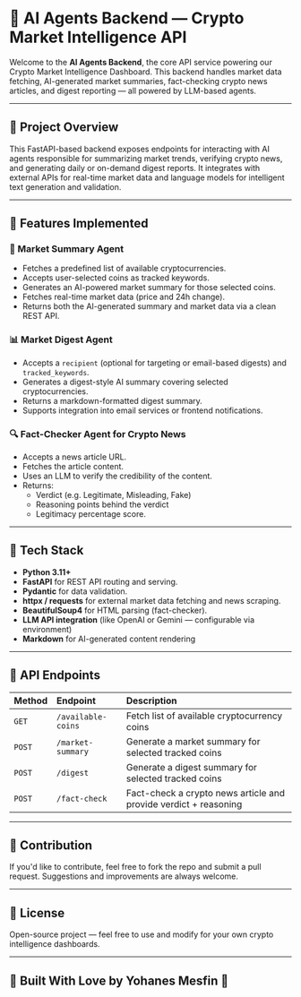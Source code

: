 # 🧠 AI Agents Backend — Crypto Market Intelligence API

Welcome to the **AI Agents Backend**, the core API service powering our Crypto Market Intelligence Dashboard. This backend handles market data fetching, AI-generated market summaries, fact-checking crypto news articles, and digest reporting — all powered by LLM-based agents.

---

## 📌 Project Overview

This FastAPI-based backend exposes endpoints for interacting with AI agents responsible for summarizing market trends, verifying crypto news, and generating daily or on-demand digest reports. It integrates with external APIs for real-time market data and language models for intelligent text generation and validation.

---

## 🚀 Features Implemented

### 📝 Market Summary Agent

- Fetches a predefined list of available cryptocurrencies.
- Accepts user-selected coins as tracked keywords.
- Generates an AI-powered market summary for those selected coins.
- Fetches real-time market data (price and 24h change).
- Returns both the AI-generated summary and market data via a clean REST API.

### 📊 Market Digest Agent

- Accepts a `recipient` (optional for targeting or email-based digests) and `tracked_keywords`.
- Generates a digest-style AI summary covering selected cryptocurrencies.
- Returns a markdown-formatted digest summary.
- Supports integration into email services or frontend notifications.

### 🔍 Fact-Checker Agent for Crypto News

- Accepts a news article URL.
- Fetches the article content.
- Uses an LLM to verify the credibility of the content.
- Returns:
  - Verdict (e.g. Legitimate, Misleading, Fake)
  - Reasoning points behind the verdict
  - Legitimacy percentage score.

---

## 🔧 Tech Stack

- **Python 3.11+**
- **FastAPI** for REST API routing and serving.
- **Pydantic** for data validation.
- **httpx / requests** for external market data fetching and news scraping.
- **BeautifulSoup4** for HTML parsing (fact-checker).
- **LLM API integration** (like OpenAI or Gemini — configurable via environment)
- **Markdown** for AI-generated content rendering

---

## 📡 API Endpoints

| Method | Endpoint               | Description                                                     |
|:--------|:--------------------------|:----------------------------------------------------------------|
| `GET`   | `/available-coins`         | Fetch list of available cryptocurrency coins                    |
| `POST`  | `/market-summary`          | Generate a market summary for selected tracked coins            |
| `POST`  | `/digest`                  | Generate a digest summary for selected tracked coins            |
| `POST`  | `/fact-check`              | Fact-check a crypto news article and provide verdict + reasoning|

---

## 🤝 Contribution

If you'd like to contribute, feel free to fork the repo and submit a pull request. Suggestions and improvements are always welcome.

---

## 📃 License

Open-source project — feel free to use and modify for your own crypto intelligence dashboards.

---

## 💚 Built With Love by Yohanes Mesfin 🚀
